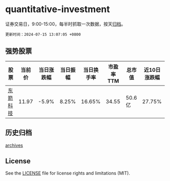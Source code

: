 # quantitative-investment

证券交易日，9:00-15:00，每半时抓取一次数据，按天[归档](archives)。

`更新时间：2024-07-15 13:07:05 +0800`

## 强势股票

|股票|当前价|当日涨跌幅|当日振幅|当日换手率|市盈率TTM|总市值|近10日涨跌幅|
|----|----|----|----|----|----|----|----|
|[东箭科技](https://xueqiu.com/S/SZ300978)|11.97|-5.9%|8.25%|16.65%|34.55|50.6亿|27.75%|

## 历史归档

[archives](archives)

## License

See the [LICENSE](LICENSE) file for license rights and limitations (MIT).